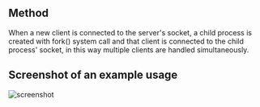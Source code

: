## Method 
When a new client is connected to the server's socket, a child process is created with fork() system call and that client is connected to the child process' socket, in this way multiple clients are handled simultaneously.


## Screenshot of an example usage

![screenshot](https://user-images.githubusercontent.com/43919074/128604957-5397fc63-e1e4-45ef-8c42-48ad8e72ae08.png)
